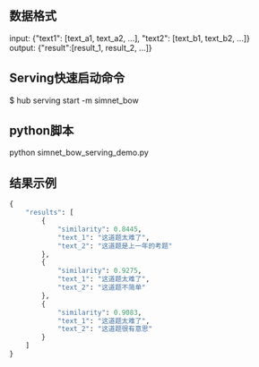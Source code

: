 ## 数据格式  
input: {"text1": [text_a1, text_a2, ...], "text2": [text_b1, text_b2, ...]}  
output: {"result":[result_1, result_2, ...]}  

## Serving快速启动命令  
$ hub serving start -m simnet_bow  

## python脚本  
python simnet_bow_serving_demo.py  


## 结果示例  
```python
{  
    "results": [  
        {  
            "similarity": 0.8445,  
            "text_1": "这道题太难了",  
            "text_2": "这道题是上一年的考题"  
        },  
        {  
            "similarity": 0.9275,  
            "text_1": "这道题太难了",  
            "text_2": "这道题不简单"  
        },  
        {  
            "similarity": 0.9083,  
            "text_1": "这道题太难了",  
            "text_2": "这道题很有意思"  
        }  
    ]  
}  
```
